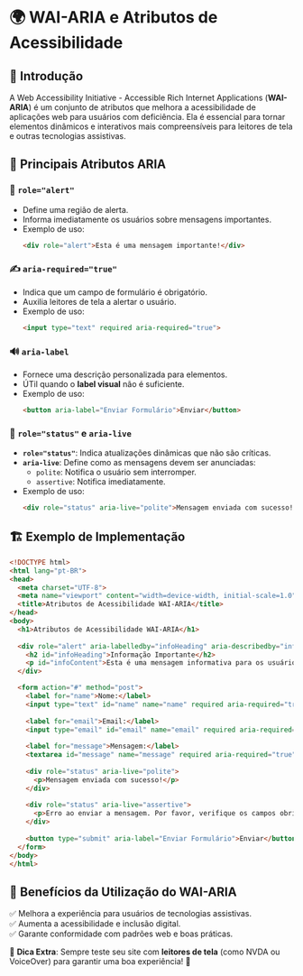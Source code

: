 # 🌍 WAI-ARIA e Atributos de Acessibilidade

## 🔎 Introdução
A Web Accessibility Initiative - Accessible Rich Internet Applications (**WAI-ARIA**) é um conjunto de atributos que melhora a acessibilidade de aplicações web para usuários com deficiência. Ela é essencial para tornar elementos dinâmicos e interativos mais compreensíveis para leitores de tela e outras tecnologias assistivas.

## 📌 Principais Atributos ARIA

### 🛑 `role="alert"`
- Define uma região de alerta.
- Informa imediatamente os usuários sobre mensagens importantes.
- Exemplo de uso:
  ```html
  <div role="alert">Esta é uma mensagem importante!</div>
  ```

### ✍️ `aria-required="true"`
- Indica que um campo de formulário é obrigatório.
- Auxilia leitores de tela a alertar o usuário.
- Exemplo de uso:
  ```html
  <input type="text" required aria-required="true">
  ```

### 🔊 `aria-label`
- Fornece uma descrição personalizada para elementos.
- ÚTil quando o **label visual** não é suficiente.
- Exemplo de uso:
  ```html
  <button aria-label="Enviar Formulário">Enviar</button>
  ```

### 📢 `role="status"` e `aria-live`
- **`role="status"`**: Indica atualizações dinâmicas que não são críticas.
- **`aria-live`**: Define como as mensagens devem ser anunciadas:
  - `polite`: Notifica o usuário sem interromper.
  - `assertive`: Notifica imediatamente.
- Exemplo de uso:
  ```html
  <div role="status" aria-live="polite">Mensagem enviada com sucesso!</div>
  ```

## 🏗️ Exemplo de Implementação
```html
<!DOCTYPE html>
<html lang="pt-BR">
<head>
  <meta charset="UTF-8">
  <meta name="viewport" content="width=device-width, initial-scale=1.0">
  <title>Atributos de Acessibilidade WAI-ARIA</title>
</head>
<body>
  <h1>Atributos de Acessibilidade WAI-ARIA</h1>
  
  <div role="alert" aria-labelledby="infoHeading" aria-describedby="infoContent">
    <h2 id="infoHeading">Informação Importante</h2>
    <p id="infoContent">Esta é uma mensagem informativa para os usuários.</p>
  </div>

  <form action="#" method="post">
    <label for="name">Nome:</label>
    <input type="text" id="name" name="name" required aria-required="true" aria-label="Campo de Nome">
    
    <label for="email">Email:</label>
    <input type="email" id="email" name="email" required aria-required="true" aria-label="Campo de Email">
    
    <label for="message">Mensagem:</label>
    <textarea id="message" name="message" required aria-required="true" aria-label="Campo de Mensagem"></textarea>
    
    <div role="status" aria-live="polite">
      <p>Mensagem enviada com sucesso!</p>
    </div>
    
    <div role="status" aria-live="assertive">
      <p>Erro ao enviar a mensagem. Por favor, verifique os campos obrigatórios.</p>
    </div>
    
    <button type="submit" aria-label="Enviar Formulário">Enviar</button>
  </form>
</body>
</html>
```

## 🎯 Benefícios da Utilização do WAI-ARIA
✅ Melhora a experiência para usuários de tecnologias assistivas.  
✅ Aumenta a acessibilidade e inclusão digital.  
✅ Garante conformidade com padrões web e boas práticas.  

🔹 **Dica Extra**: Sempre teste seu site com **leitores de tela** (como NVDA ou VoiceOver) para garantir uma boa experiência! 🚀
